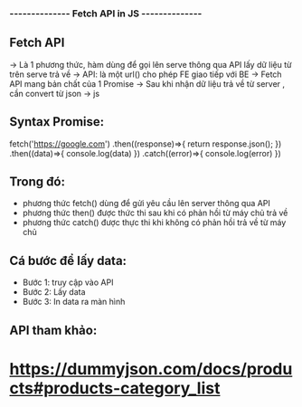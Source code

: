 ### -------------- Fetch API in JS --------------

## Fetch API

-> Là 1 phương thức, hàm dùng để gọi lên serve thông qua API lấy dữ liệu từ trên serve trả về
-> API: là một url() cho phép FE giao tiếp với BE
-> Fetch API mang bản chất của 1 Promise
-> Sau khi nhận dữ liệu trả về từ server , cần convert từ json -> js

## Syntax Promise:

fetch('https://google.com')
.then((response)=>{
return response.json();
})
.then((data)=>{
console.log(data)
})
.catch((error)=>{
console.log(error)
})

## Trong đó:

- phương thức fetch() dùng để gửi yêu cầu lên server thông qua API
- phương thức then() được thức thi sau khi có phản hồi từ máy chủ trả về
- phương thức catch() được thực thi khi không có phản hồi trả về từ máy chủ

## Cá bước để lấy data:

- Bước 1: truy cập vào API
- Bước 2: Lấy data
- Bước 3: In data ra màn hình

## API tham khảo:

# https://dummyjson.com/docs/products#products-category_list
